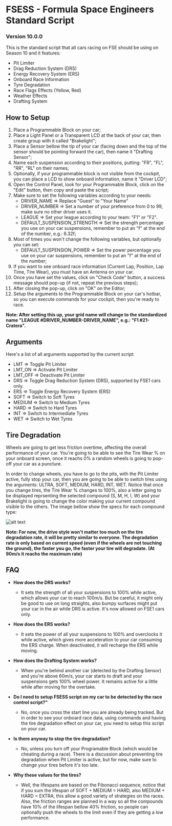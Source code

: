# FSESS - Formula Space Engineers Standard Script

### Version 10.0.0

This is the standard script that all cars racing on FSE should be using on Season 10 and it features:
- Pit Limiter
- Drag Reduction System (DRS)
- Energy Recovery System (ERS)
- Onboard Race Information
- Tyre Degradation
- Race Flags Effects (Yellow, Red)
- Weather Effects
- Drafting System

## How to Setup
1. Place a Programmable Block on your car;
2. Place a Light Panel or a Transparent LCD at the back of your car, then create group with it called "Brakelight";
3. Place a Sensor bellow the tip of your car (facing down and the top of the sensor should be pointing forward the car), then name it "Drafting Sensor";
4. Name each suspension according to their positions, putting: "FR", "FL", "RR", "RL" on their names;
5. Optionally, if your programmable block is not visible from the cockpit, you can place a LCD to show onboard information, name it "Driver LCD";
6. Open the Control Panel, look for your Programmable Block, click on the "Edit" button, then copy and paste the script;
7. Make sure to set the following variables according to your needs:
   - DRIVER_NAME => Replace "Guest" to "Your Name"
   - DRIVER_NUMBER => Set a number of your preference from 0 to 99, make sure no other driver uses it.
   - LEAGUE => Set your league according to your team: "F1" or "F2".
   - DEFAULT_SUSPENSION_STRENGTH => Set the strength percentage you use on your car suspensions, remember to put an "f" at the end of the number, e.g.: 6.32f;
8. Most of times you won't change the following variables, but optionally you can set:
   - DEFAULT_SUSPENSION_POWER => Set the power percentage you use on your car suspensions, remember to put an "f" at the end of the number;
9. If you want to see onboard race information (Current Lap, Position, Lap Time, Tire Wear), you must have an Antenna on your car. 
10. Once you have set the values, click on "Check Code" button, a success message should pop-up (if not, repeat the previous steps);
11. After closing the pop-up, click on "OK" on the Editor;
12. Setup the arguments to the Programmable Block on your car's hotbar, so you can execute commands for your cockpit, then you're ready to race.

**Note: After setting this up, your grid name will change to the standardized name "LEAGUE #DRIVER_NUMBER-DRIVER_NAME", e.g.: "F1 #21-Cratera".**

## Arguments
Here's a list of all arguments supported by the current script:
- LMT     => Toggle Pit Limiter
- LMT_ON  => Activate Pit Limiter
- LMT_OFF => Deactivate Pit Limiter
- DRS     => Toggle Drag Reduction System (DRS), supported by FSE1 cars only.
- ERS     => Toggle Energy Recovery System (ERS)
- SOFT    => Switch to Soft Tyres
- MEDIUM  => Switch to Medium Tyres
- HARD    => Switch to Hard Tyres
- INT     => Switch to Intermediate Tyres
- WET     => Switch to Wet Tyres

## Tire Degradation
Wheels are going to get less friction overtime, affecting the overall performance of your car. You're going to be able to see the Tire Wear % on your onboard screen, once it reachs 0% a random wheels is going to pop-off your car as a puncture.

In order to change wheels, you have to go to the pits, with the Pit Limiter active, fully stop your car, then you are going to be able to switch tires using the arguments: ULTRA, SOFT, MEDIUM, HARD, INT, WET. Notice that once you change tires, the Tire Wear % changes to 100%, also a letter going to be displayed reprsenting the selected compound (S, M, H, I, W) and your Brakelight is going to change the color making your current compound visible to the others. The image bellow show the specs for each compound type:

![alt text](https://i.imgur.com/ORfgNoK.png)

**Note: For now, the drive style won't matter too much on the tire degradation rate, it will be pretty similar to everyone. The degradation rate is only based on current speed (even if the wheels are not touching the ground), the faster you go, the faster your tire will degradate. (At 90m/s it reachs the maximum rate)**

## FAQ
- **How does the DRS works?**
  - It sets the strength of all your suspensions to 100% while active, which allows your car to reach 100m/s. But be careful, it might only be good to use on long straights, also bumpy surfaces might put your car in the air while DRS is active. It's now allowed on FSE1 cars only.
  
- **How does the ERS works?**
  - It sets the power of all your suspensions to 100% and overclocks it while active, which gives more acceleration to your car consuming the ERS charge. When deactivated, it will recharge the ERS while moving.
  
- **How does the Drafting System works?**
  - When you're behind another car (detected by the Drafting Sensor) and you're above 60m/s, your car starts to draft and your suspensions gets 100% wheel power. It remains active for a little while after moving for the overtake.
  
- **Do I need to setup FSESS script on my car to be detected by the race control script?"**
  - No, once you cross the start line you are already being tracked. But in order to see your onboard race data, using commands and having the tire degradation effect on your car, you need to setup this script on your car.
  
- **Is there anyway to stop the tire degradation?**
  - No, unless you turn off your Programable Block (which would be cheating during a race). There is a discussion about preventing tire degradation when Pit Limiter is active, but for now, make sure to change your tires before it's too late.

- **Why these values for the tires?**
  - Well, the lifespans are based on the Fibonacci sequence, notice that if you sum the lifespan of SOFT + MEDIUM = HARD, also MEDIUM + HARD = EXTRA, this allow a good variety of strategies on the races. Also, the friction ranges are planned in a way so all the compounds have 10% of the lifespan bellow 40% friction, so people can optionally push the wheels to the limit even if they are getting a low performance.
